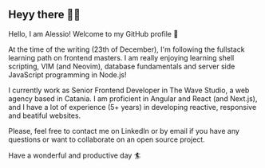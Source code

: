 ## Heyy there 👋😎

Hello, I am Alessio! Welcome to my GitHub profile 🚀

At the time of the writing (23th of December), I'm following the fullstack learning path on frontend masters.
I am really enjoying learning shell scripting, VIM (and Neovim), database fundamentals and server side JavaScript programming in Node.js!

I currently work as Senior Frontend Developer in The Wave Studio, a web agency based in Catania.
I am proficient in Angular and React (and Next.js), and I have a lot of experience (5+ years) in developing reactive, responsive and beatiful websites.

Please, feel free to contact me on LinkedIn or by email if you have any questions or want to collaborate on an open source project.

Have a wonderful and productive day 🏄

